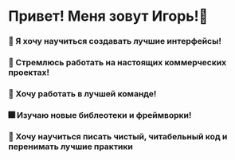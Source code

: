 # Привет! Меня зовут Игорь!:wave:

### :radio_button: Я хочу научиться создавать лучшие интерфейсы!

### :office: Стремлюсь работать на настоящих коммерческих проектах!

### :100: Хочу работать в лучшей команде!

### :fireworks: Изучаю новые библеотеки и фреймворки!

### :dart: Хочу научиться писать чистый, читабельный код и перенимать лучшие практики
